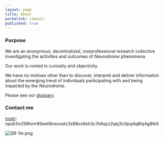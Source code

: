 ```yaml
---
layout: page
title: About
permalink: /about/
published: true
---
```

### Purpose
We are an anonymous, decentralized, nonprofessional research collective investigating the activities and outcomes of _Neurodrome_ phenomena. 

Our work is rooted in curiosity and objectivity. 

We have no motives other than to discover, interpret and deliver information about the emerging trend of individuals participating with and being impacted by the _Neurodrome_.

Please see our [glossary](https://npub1m258.github.io/glossary/).

### Contact me

[nostr](https://nostr.com):
npub1m258hmr95eetl8nsvvetc3z88vx9xh3c7n6qzz2qkj3c0pq4q8tq4g8fe5

![QR-1m.png]({{site.baseurl}}/QR-1m.png)
